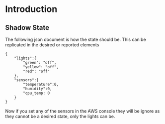# Introduction


## Shadow State

The following json document is how the state should be.  This can be replicated in the desired or reported elements

    {
        "lights":{
            "green": "off",
            "yellow": "off",
            "red": "off"
        },
        "sensors":{
            "temperature":0,
            "humidity":0,
            "cpu_temp: 0
        }
    }

Now if you set any of the sensors in the AWS console they will be ignore as they cannot be a desired state, only the lights can be.
    